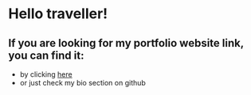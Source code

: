# Hello traveller!

## If you are looking for my portfolio website link, you can find it:
- by clicking [here](http://usasnouski.me)
- or just check my bio section on github
